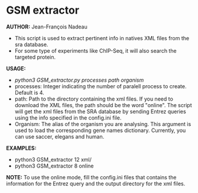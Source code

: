 # GSM extractor<br>
**AUTHOR:** Jean-François Nadeau<br>
  * This script is used to extract pertinent info in natives XML files from the sra database.<br>
  * For some  type of experiments like ChIP-Seq, it will also search the targeted protein.<br>

**USAGE:**<br>
  * *python3 GSM_extractor.py processes path organism*<br>
  * processes: Integer indicating the number of paralell process to create. Default is 4.<br>
  * path: Path to the directory containing the xml files. If you need to download the XML files, the path should be the word "online". The script will get the xml files from the SRA database by sending Entrez queries using the info specified in the config.ini file.<br>
  * Organism: The alias of the organism you are analysing. This argument is used to load the corresponding gene names dictionary. Currently, you can use saccer, elegans and human.

**EXAMPLES:**<br>
  * python3 GSM_extractor 12 xml/<br>
  * python3 GSM_extractor 8 online<br>

**NOTE:** To use the online mode, fill the config.ini files that contains the information for the Entrez query and the output directory for the xml files.<br>
